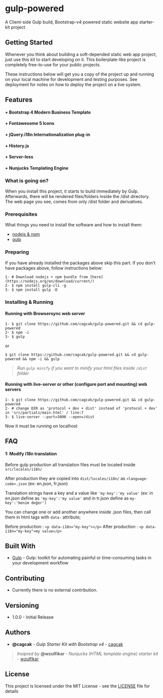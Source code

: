 # gulp-powered

A Client-side Gulp build, Bootstrap-v4 powered static website app starter-kit project

## Getting Started

Whenever you think about building a soft-depended static web app project, just use this kit to start developing on it. This boilerplate-like project is completely free-to-use for your public projects.  

These instructions below will get you a copy of the project up and running on your local machine for development and testing purposes. See deployment for notes on how to deploy the project on a live system.

## Features
####  + Bootstrap 4 Modern Business Template
####  + Fontawesome 5 Icons
####  + jQuery.i18n Internationalization plug-in
####  + History.js
####  + Server-less
####  + Nunjucks Templating Engine

### What is going on?

When you install this project, it starts to build immediately by Gulp. Afterwards, there will be rendered files/folders inside the /dist directory. The web page you see, comes from only /dist folder and derivatives.

### Prerequisites

What things you need to install the software and how to install them:


* [nodejs & npm](https://nodejs.org/en/)
* [gulp](https://gulpjs.com/)


### Preparing

If you have already installed the packages above skip this part.
If you don't have packages above, follow instructions below:

```
1- # Download nodejs + npm bundle from [here](https://nodejs.org/en/download/current/)
2- $ npm install gulp-cli -g
3- $ npm install gulp -D
```

### Installing & Running

#### Running with Browsersync web server
```
1- $ git clone https://github.com/cagcak/gulp-powered.git && cd gulp-powered
2- $ npm -i
3- $ gulp
```

or

```
$ git clone https://github.com/cagcak/gulp-powered.git && cd gulp-powered && npm -i && gulp
```
> *Run `gulp minify` if you want to minify your html files inside `/dist` folder*

#### Running with live-server or other (configure port and mounting) web servers
```
1- $ git clone https://github.com/cagcak/gulp-powered.git && cd gulp-powered
2- # change DIR as 'protocol + dev + dist' instead of 'protocol + dev' in 'src/partials/main.html' / line:7
3- $ live-server --port=3000 --open=/dist
```
Now it must be running on localhost

## FAQ

#### 1: Modify i18n translation
Before gulp production all translation files must be located inside ```src/locales/i18n/```

After production they are copied into ```dist/locales/i18n/``` as ```<language-code>.json``` (ex: en.json, fr.json)

Translation strings have a key and a value like ```'my-key':'my value'``` (ex: in en.json define as ```'my-key':'my value'``` and in tr.json define as ```my-key':'benim değer')```

You can change one or add another anywhere inside .json files, then call them in html tags with ```data-``` attribute;

Before production : ```<p data-i18n="my-key"></p>```
After production :  ```<p data-i18n="my-key">my value</p>```

## Built With

* [Gulp](https://gulpjs.com) - Gulp: toolkit for automating painful or time-consuming tasks in your development workflow

## Contributing

* Currently there is no external contribution.

## Versioning
* 1.0.0 - Initial Release

## Authors

* **@cagcak** - *Gulp Starter Kit with Bootstrap v4* - [cagcak](https://github.com/cagcak)
> *Insipred by* **@wzulfikar** - *Nunjucks (HTML template engine) starter kit* - [wzulfikar](https://github.com/wzulfikar/)


## License

This project is licensed under the MIT License - see the [LICENSE](https://github.com/cagcak/gulp-powered/blob/master/LICENSE) file for details
